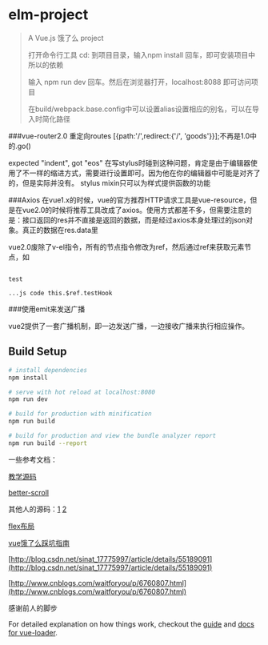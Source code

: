 # elm-project

> A Vue.js 饿了么 project
> 
> 打开命令行工具 cd: 到项目目录，输入npm install 回车，即可安装项目中所以的依赖
> 
> 输入 npm run dev  回车。然后在浏览器打开，localhost:8088  即可访问项目
> 
> 在build/webpack.base.config中可以设置alias设置相应的别名，可以在导入时简化路径

###vue-router2.0 
重定向routes [{path:'/',redirect:{'/', 'goods'}}];不再是1.0中的.go()

expected "indent", got "eos" 在写stylus时碰到这种问题，肯定是由于编辑器使用了不一样的缩进方式，需要进行设置即可。因为他在你的编辑器中可能是对齐了的，但是实际并没有。
stylus mixin只可以为样式提供函数的功能

###Axios
在vue1.x的时候，vue的官方推荐HTTP请求工具是vue-resource，但是在vue2.0的时候将推荐工具改成了axios。使用方式都差不多，但需要注意的是：接口返回的res并不直接是返回的数据，而是经过axios本身处理过的json对象。真正的数据在res.data里

vue2.0废除了v-el指令，所有的节点指令修改为ref，然后通过ref来获取元素节点，如
<pre><code> 
<div ref="testHook">test</div> 
...js code this.$ref.testHook
</code></pre>

###使用emit来发送广播

vue2提供了一套广播机制，即一边发送广播，一边接收广播来执行相应操作。

## Build Setup

``` bash
# install dependencies
npm install

# serve with hot reload at localhost:8080
npm run dev

# build for production with minification
npm run build

# build for production and view the bundle analyzer report
npm run build --report
```
一些参考文档：

[教学源码](https://github.com/ustbhuangyi/vue-sell)

[better-scroll](https://github.com/ustbhuangyi/better-scroll)

其他人的源码：[1](https://github.com/PacktPublishing/Learning-Vuejs-2/tree/master/chapter4/shopping-list)
[2](https://github.com/RegToss/Vue-SPA)

[flex布局](http://www.ruanyifeng.com/blog/2015/07/flex-examples.html)

[vue饿了么踩坑指南](http://www.jianshu.com/p/256abebd4b12)

[http://blog.csdn.net/sinat_17775997/article/details/55189091](http://blog.csdn.net/sinat_17775997/article/details/55189091)

[http://www.cnblogs.com/waitforyou/p/6760807.html](http://www.cnblogs.com/waitforyou/p/6760807.html)

感谢前人的脚步



For detailed explanation on how things work, checkout the [guide](http://vuejs-templates.github.io/webpack/) and [docs for vue-loader](http://vuejs.github.io/vue-loader).
